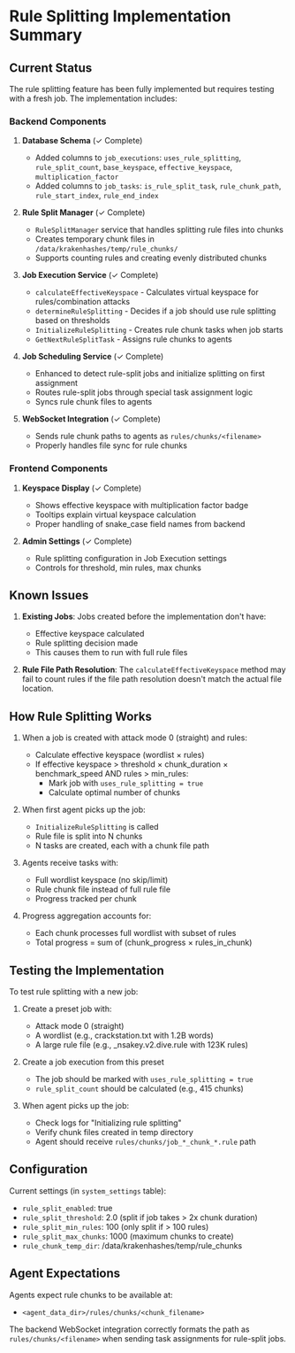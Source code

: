 # Rule Splitting Implementation Summary

## Current Status

The rule splitting feature has been fully implemented but requires testing with a fresh job. The implementation includes:

### Backend Components

1. **Database Schema** (✓ Complete)
   - Added columns to `job_executions`: `uses_rule_splitting`, `rule_split_count`, `base_keyspace`, `effective_keyspace`, `multiplication_factor`
   - Added columns to `job_tasks`: `is_rule_split_task`, `rule_chunk_path`, `rule_start_index`, `rule_end_index`

2. **Rule Split Manager** (✓ Complete)
   - `RuleSplitManager` service that handles splitting rule files into chunks
   - Creates temporary chunk files in `/data/krakenhashes/temp/rule_chunks/`
   - Supports counting rules and creating evenly distributed chunks

3. **Job Execution Service** (✓ Complete)
   - `calculateEffectiveKeyspace` - Calculates virtual keyspace for rules/combination attacks
   - `determineRuleSplitting` - Decides if a job should use rule splitting based on thresholds
   - `InitializeRuleSplitting` - Creates rule chunk tasks when job starts
   - `GetNextRuleSplitTask` - Assigns rule chunks to agents

4. **Job Scheduling Service** (✓ Complete)
   - Enhanced to detect rule-split jobs and initialize splitting on first assignment
   - Routes rule-split jobs through special task assignment logic
   - Syncs rule chunk files to agents

5. **WebSocket Integration** (✓ Complete)
   - Sends rule chunk paths to agents as `rules/chunks/<filename>`
   - Properly handles file sync for rule chunks

### Frontend Components

1. **Keyspace Display** (✓ Complete)
   - Shows effective keyspace with multiplication factor badge
   - Tooltips explain virtual keyspace calculation
   - Proper handling of snake_case field names from backend

2. **Admin Settings** (✓ Complete)
   - Rule splitting configuration in Job Execution settings
   - Controls for threshold, min rules, max chunks

## Known Issues

1. **Existing Jobs**: Jobs created before the implementation don't have:
   - Effective keyspace calculated
   - Rule splitting decision made
   - This causes them to run with full rule files

2. **Rule File Path Resolution**: The `calculateEffectiveKeyspace` method may fail to count rules if the file path resolution doesn't match the actual file location.

## How Rule Splitting Works

1. When a job is created with attack mode 0 (straight) and rules:
   - Calculate effective keyspace (wordlist × rules)
   - If effective keyspace > threshold × chunk_duration × benchmark_speed AND rules > min_rules:
     - Mark job with `uses_rule_splitting = true`
     - Calculate optimal number of chunks

2. When first agent picks up the job:
   - `InitializeRuleSplitting` is called
   - Rule file is split into N chunks
   - N tasks are created, each with a chunk file path

3. Agents receive tasks with:
   - Full wordlist keyspace (no skip/limit)
   - Rule chunk file instead of full rule file
   - Progress tracked per chunk

4. Progress aggregation accounts for:
   - Each chunk processes full wordlist with subset of rules
   - Total progress = sum of (chunk_progress × rules_in_chunk)

## Testing the Implementation

To test rule splitting with a new job:

1. Create a preset job with:
   - Attack mode 0 (straight)
   - A wordlist (e.g., crackstation.txt with 1.2B words)
   - A large rule file (e.g., _nsakey.v2.dive.rule with 123K rules)

2. Create a job execution from this preset
   - The job should be marked with `uses_rule_splitting = true`
   - `rule_split_count` should be calculated (e.g., 415 chunks)

3. When agent picks up the job:
   - Check logs for "Initializing rule splitting"
   - Verify chunk files created in temp directory
   - Agent should receive `rules/chunks/job_*_chunk_*.rule` path

## Configuration

Current settings (in `system_settings` table):
- `rule_split_enabled`: true
- `rule_split_threshold`: 2.0 (split if job takes > 2x chunk duration)
- `rule_split_min_rules`: 100 (only split if > 100 rules)
- `rule_split_max_chunks`: 1000 (maximum chunks to create)
- `rule_chunk_temp_dir`: /data/krakenhashes/temp/rule_chunks

## Agent Expectations

Agents expect rule chunks to be available at:
- `<agent_data_dir>/rules/chunks/<chunk_filename>`

The backend WebSocket integration correctly formats the path as `rules/chunks/<filename>` when sending task assignments for rule-split jobs.